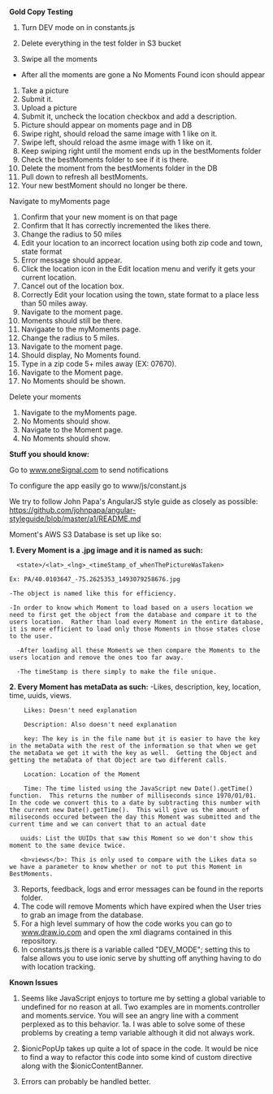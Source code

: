 <b>Gold Copy Testing</b>
1.  Turn DEV mode on in constants.js

1.  Delete everything in the test folder in S3 bucket
2.  Swipe all the moments

- After all the moments are gone a No Moments Found icon should appear

1.  Take a picture
2.  Submit it.
3.  Upload a picture
4.  Submit it, uncheck the location checkbox and add a description.
5.  Picture should appear on moments page and in DB
6.  Swipe right, should reload the same image with 1 like on it.
7.  Swipe left, should reload the asme image with 1 like on it.
8.  Keep swiping right until the moment ends up in the bestMoments folder
9.  Check the bestMoments folder to see if it is there.
10.  Delete the moment from the bestMoments folder in the DB
11.  Pull down to refresh all bestMoments.
12. Your new bestMoment should no longer be there.

Navigate to myMoments page
1.  Confirm that your new moment is on that page
2.  Confirm that It has correctly incremented the likes there.
3.  Change the radius to 50 miles
4.  Edit your location to an incorrect location using both zip code and town, state format
5.  Error message should appear.
6.  Click the location icon in the Edit location menu and verify it gets your current location.
7.  Cancel out of the location box.
8.  Correctly Edit your location using the town, state format to a place less than 50 miles away.
9.  Navigate to the moment page.
10.  Moments should still be there.
11.  Navigaate to the myMoments page.
12.  Change the radius to 5 miles.
13.  Navigate to the moment page.
14.  Should display, No Moments found.
15.  Type in a zip code 5+ miles away (EX: 07670).
16.  Navigate to the Moment page.
17.  No Moments should be shown.

Delete your moments
1.  Navigate to the myMoments page.
2.  No Moments should show.
3.  Navigate to the Moment page.
4.  No Moments should show.

<b>Stuff you should know:</b>

Go to www.oneSignal.com to send notifications

To configure the app easily go to www/js/constant.js

We try to follow John Papa's AngularJS style guide as closely as possible:
https://github.com/johnpapa/angular-styleguide/blob/master/a1/README.md

Moment's AWS S3 Database is set up like so:

<b>1.  Every Moment is a .jpg image and it is named as such: </b>

      <state>/<lat>_<lng>_<timeStamp_of_whenThePictureWasTaken>
   
    Ex: PA/40.0103647_-75.2625353_1493079258676.jpg

    -The object is named like this for efficiency.

    -In order to know which Moment to load based on a users location we need to first get the object from the database and compare it to the users location.  Rather than load every Moment in the entire database, it is more efficient to load only those Moments in those states close to the user.  

      -After loading all these Moments we then compare the Moments to the users location and remove the ones too far away.

      -The timeStamp is there simply to make the file unique.
          
<b>2.  Every Moment has metaData as such:</b>
        -Likes, description, key, location, time, uuids, views.

        Likes: Doesn't need explanation 

        Description: Also doesn't need explanation

        key: The key is in the file name but it is easier to have the key in the metaData with the rest of the information so that when we get the metaData we get it with the key as well.  Getting the Object and getting the metaData of that Object are two different calls.

        Location: Location of the Moment

        Time: The time listed using the JavaScript new Date().getTime() function.  This returns the number of milliseconds since 1970/01/01.  In the code we convert this to a date by subtracting this number with the current new Date().getTime().  This will give us the amount of miliseconds occured between the day this Moment was submitted and the current time and we can convert that to an actual date

       uuids: List the UUIDs that saw this Moment so we don't show this moment to the same device twice.

       <b>views</b>: This is only used to compare with the Likes data so we have a parameter to know whether or not to put this Moment in BestMoments.
          
3.  Reports, feedback, logs and error messages can be found in the reports folder.
4.  The code will remove Moments which have expired when the User tries to grab an image from the database.
5.  For a high level summary of how the code works you can go to www.draw.io.com and open the xml diagrams contained in this repository.
6.  In constants.js there is a variable called "DEV_MODE"; setting this to false allows you to use ionic serve by shutting off anything having to do with location tracking.

<b> Known Issues </b>
1.  Seems like JavaScript enjoys to torture me by setting a global variable to undefined for no reason at all.  Two examples are in moments.controller and moments.service.  You will see an angry line with a comment perplexed as to this behavior.
1a. I was able to solve some of these problems by creating a temp variable although it did not always work.

2.  $ionicPopUp takes up quite a lot of space in the code.  It would be nice to find a way to refactor this code into some kind of custom directive along with the $ionicContentBanner.

3.  Errors can probably be handled better.
